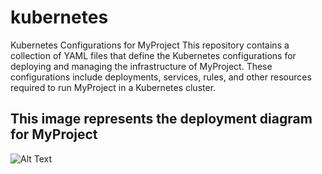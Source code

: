 # kubernetes
Kubernetes Configurations for MyProject  This repository contains a collection of YAML files that define the Kubernetes configurations for deploying and managing the infrastructure of MyProject. These configurations include deployments, services,  rules, and other resources required to run MyProject in a Kubernetes cluster.
## This image represents the deployment diagram for MyProject 
![Alt Text](./image.png)
